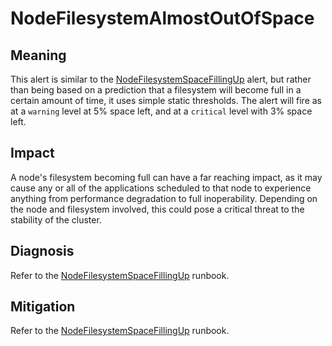 # NodeFilesystemAlmostOutOfSpace

## Meaning

This alert is similar to the [NodeFilesystemSpaceFillingUp][1] alert, but rather
than being based on a prediction that a filesystem will become full in a certain
amount of time, it uses simple static thresholds. The alert will fire as at a
`warning` level at 5% space left, and at a `critical` level with 3% space left.

## Impact

A node's filesystem becoming full can have a far reaching impact, as it may
cause any or all of the applications scheduled to that node to experience
anything from performance degradation to full inoperability. Depending on the
node and filesystem involved, this could pose a critical threat to the stability
of the cluster.

## Diagnosis

Refer to the [NodeFilesystemSpaceFillingUp][1] runbook.

## Mitigation

Refer to the [NodeFilesystemSpaceFillingUp][1] runbook.

[1]: ../NodeFilesystemSpaceFillingUp
